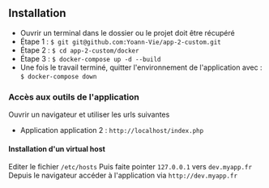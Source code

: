 ## Installation
* Ouvrir un terminal dans le dossier ou le projet doit être récupéré
* Étape 1 : `$ git git@github.com:Yoann-Vie/app-2-custom.git`
* Étape 2 : `$ cd app-2-custom/docker`
* Étape 3 : `$ docker-compose up -d --build`
* Une fois le travail terminé, quitter l'environnement de l'application avec : `$ docker-compose down`
### Accès aux outils de l'application
Ouvrir un navigateur et utiliser les urls suivantes

* Application application 2 : `http://localhost/index.php`

#### Installation d'un virtual host
Editer le fichier `/etc/hosts`
Puis faite pointer `127.0.0.1` vers `dev.myapp.fr`
Depuis le navigateur accéder à l'application via `http://dev.myapp.fr`
